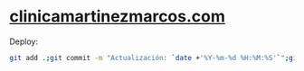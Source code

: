 # [clinicamartinezmarcos.com](https://clinicamartinezmarcos.com)

Deploy:

```bash
git add .;git commit -m "Actualización: `date +'%Y-%m-%d %H:%M:%S'`";git push
```